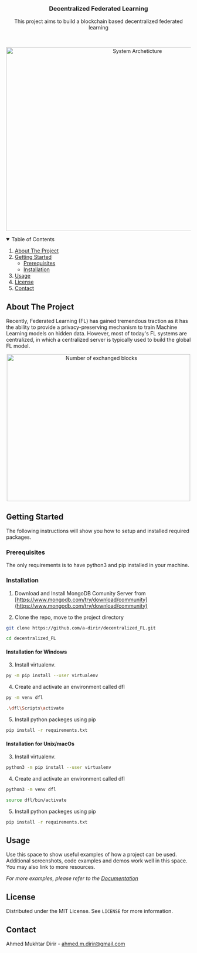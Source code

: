 

<!-- PROJECT LOGO -->
<br />
<p align="center">
  <h3 align="center">Decentralized Federated Learning</h3>

  <p align="center">
    This project aims to build a blockchain based decentralized federated learning
    <br />
  </p>
  <br />

  <p align="center">
  <img src="images/sys_arch.jpg" alt="System Archeticture" width="700" height="500">
  <br />
  </p>
  
</p>


 

<!-- TABLE OF CONTENTS -->
<details open="open">
  <summary>Table of Contents</summary>
  <ol>
    <li>
      <a href="#about-the-project">About The Project</a>
    </li>
    <li>
      <a href="#getting-started">Getting Started</a>
      <ul>
        <li><a href="#prerequisites">Prerequisites</a></li>
        <li><a href="#installation">Installation</a></li>
      </ul>
    </li>
    <li><a href="#usage">Usage</a></li>
    <li><a href="#license">License</a></li>
    <li><a href="#contact">Contact</a></li>
  </ol>
</details>



<!-- ABOUT THE PROJECT -->
## About The Project
Recently, Federated Learning (FL) has gained tremendous traction as it has the ability to provide a privacy-preserving mechanism to train Machine Learning models on hidden data. However, most of today's FL systems are centralized, in which a centralized server is typically used to build the global FL model. 


<p align="center">
  <img src="images/exchanged_blocks.png" alt="Number of exchanged blocks" width="500" height="400">
  <br />
</p>

<!-- GETTING STARTED -->
## Getting Started

The following instructions will show you how to setup and installed required packages.

### Prerequisites

The only requirements is to have python3 and pip installed in your machine.

### Installation

1. Download and Install MongoDB Comunity Server from [https://www.mongodb.com/try/download/community](https://www.mongodb.com/try/download/community)

2. Clone the repo, move to the project directory
  ```sh
  git clone https://github.com/a-dirir/decentralized_FL.git

  cd decentralized_FL
```
#### Installation for Windows
3. Install virtualenv.
  ```sh
  py -m pip install --user virtualenv
```
   
4. Create and activate an environment called dfl
  ```sh
  py -m venv dfl

  .\dfl\Scripts\activate
```
5. Install python packeges using pip
  ```sh
  pip install -r requirements.txt
```
#### Installation for Unix/macOs
3. Install virtualenv.
  ```sh
  python3 -m pip install --user virtualenv
```
   
4. Create and activate an environment called dfl
  ```sh
  python3 -m venv dfl

  source dfl/bin/activate
```
5. Install python packeges using pip
  ```sh
  pip install -r requirements.txt
```





<!-- USAGE EXAMPLES -->
## Usage

Use this space to show useful examples of how a project can be used. Additional screenshots, code examples and demos work well in this space. You may also link to more resources.

_For more examples, please refer to the [Documentation](https://example.com)_


<!-- LICENSE -->
## License

Distributed under the MIT License. See `LICENSE` for more information.



<!-- CONTACT -->
## Contact
Ahmed Mukhtar Dirir -  ahmed.m.dirir@gmail.com





